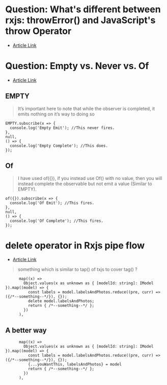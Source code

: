 
# Question: What's different between rxjs: throwError() and JavaScript's throw Operator
- [Article Link](https://rxjs-course.dev/course/error-handling/throw-error-operator/)

# Question: Empty vs. Never vs. Of
- [Article Link](https://upmostly.com/angular/empty-vs-never-vs-of-in-rxjs-angular)
## EMPTY
> It’s important here to note that while the observer is completed, it emits nothing on it’s way to doing so
```
EMPTY.subscribe(x => {
  console.log('Empty Emit'); //This never fires. 
}, 
null, 
() => {
  console.log('Empty Complete'); //This does. 
});
```
## Of
> I have used of({}), if you instead use Of() with no value, then you will instead complete the observable but not emit a value (Similar to EMPTY).
```
of({}).subscribe(x => {
  console.log('Of Emit'); //This fires. 
}, 
null, 
() => {
  console.log('Of Complete'); //This fires. 
});
```
# delete operator in Rxjs pipe flow
- [Article Link](https://developer.mozilla.org/en-US/docs/Web/JavaScript/Reference/Operators/delete)
> something which is similar to tap() of txjs to cover tag() ? 
```
      map((x) =>
        Object.values(x as unknown as { [modelId: string]: IModel }).map((model) => {
          const labels = model.labelsAndPhotos.reduce((pre, curr) => ({/*--something--*/}), {});
          delete model.labelsAndPhotos;
          return { /*--something--*/ };
        })
      ),
```
## A better way
```
      map((x) =>
        Object.values(x as unknown as { [modelId: string]: IModel }).map((model) => {
          const labels = model.labelsAndPhotos.reduce((pre, curr) => ({/*--something--*/}), {});
          {...youWantThis, labelsAndPhotos} = model
          return { /*--something--*/ };
        })
      ),
```

